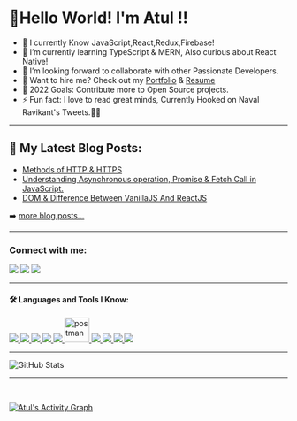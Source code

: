 
# 👋Hello World! I'm Atul !!

- 🔭 I currently Know JavaScript,React,Redux,Firebase!
- 🌱 I’m currently learning TypeScript & MERN, Also curious about React Native!
- 👯 I’m looking forward to collaborate with other Passionate Developers.
- 📄 Want to hire me? Check out my [Portfolio](https://atul-patil.netlify.app/) & [Resume](https://atul-patil.netlify.app/AtulResume.pdf)
- 🥅 2022 Goals: Contribute more to Open Source projects.
- ⚡ Fun fact: I love to read great minds, Currently Hooked on Naval Ravikant's Tweets.🙇‍♂️

---
## 📕 My Latest Blog Posts:

<!-- BLOG-POST-LIST:START -->
- [Methods of HTTP & HTTPS](https://hashnode.com/post/methods-of-http-and-https-cksq67d0q0hecwps12e3lf8qx)
- [Understanding Asynchronous operation, Promise & Fetch Call in JavaScript.](https://hashnode.com/post/understanding-asynchronous-operation-promise-and-fetch-call-in-javascript-ckvbciwku0mpr45s1fgk4h0mq)
- [DOM & Difference Between VanillaJS And ReactJS](https://hashnode.com/post/dom-and-difference-between-vanillajs-and-reactjs-ckvdxee1y0adlcms1hs567kx8)

<!-- BLOG-POST-LIST:END -->

➡️ [more blog posts...](https://hashnode.com/@Atul-Patil)

---
### Connect with me:
<p align="left">

<a href = "https://www.linkedin.com/in/atul-patil-57b2b0200/"><img src="https://img.icons8.com/fluent/48/000000/linkedin.png"/></a>
<a href = "https://twitter.com/karmyogi_atul"><img src="https://img.icons8.com/fluent/48/000000/twitter.png"/></a>
<a href = "https://www.instagram.com/karmyogi_atul/"><img src="https://img.icons8.com/fluent/48/000000/instagram-new.png"/></a>
<!-- <a href = "https://www.youtube.com/channel/UC-NXT1lYAOPa3lrgWXqvuHA"><img src="https://img.icons8.com/color/48/000000/youtube-play.png"/></a> -->

</p>


---

#### 🛠 Languages and Tools I Know:
<p align="left"> 
    <a href="https://reactjs.org/" target="_blank"> <img src="https://img.icons8.com/color/48/000000/react-native.png"/> </a>
    <a href="https://developer.mozilla.org/en-US/docs/Web/JavaScript" target="_blank"> <img src="https://img.icons8.com/color/48/000000/javascript.png"/> </a> 
    <a href="https://www.w3.org/html/" target="_blank"> <img src="https://img.icons8.com/color/48/000000/html-5.png"/> </a> 
    <a href="https://www.w3schools.com/css/" target="_blank"> <img src="https://img.icons8.com/color/48/000000/css3.png"/> </a> 
    <a href="https://firebase.google.com/" target="_blank"> <img src="https://img.icons8.com/color/48/000000/firebase.png"/> </a> 
    <a href="https://postman.com" target="_blank"> <img src="https://www.vectorlogo.zone/logos/getpostman/getpostman-icon.svg" alt="postman" width="45" height="45"/> </a>   
    <a href="https://git-scm.com/" target="_blank"> <img src="https://img.icons8.com/color/48/000000/git.png"/> </a> 
    <a href="https://redux.js.org" target="_blank"> <img src="https://img.icons8.com/color/48/000000/redux.png"/> </a>
    <a href="https://mui.com/" target="_blank"> <img src="https://img.icons8.com/color/50/000000/material-ui.png"/> </a> 
    <a style="padding-right:8px;" href="https://nodejs.org" target="_blank"> <img src="https://img.icons8.com/color/48/000000/nodejs.png"/> </a> 
 
</p>

---

![GitHub Stats](https://github-readme-stats.vercel.app/api?username=atulpatill&theme=radical)

---
<br/>

<a href="https://github.com/atulpatill/github-readme-activity-graph"><img alt="Atul's Activity Graph" src="https://activity-graph.herokuapp.com/graph?username=atulpatill&bg_color=0D1117&color=5BCDEC&line=5BCDEC&point=FFFFFF&hide_border=true" /></a>

<br/>






[twitter]: https://twitter.com/karmyogi_atul
[youtube]: https://youtube.com/codeSTACKr
[instagram]: https://www.instagram.com/karmyogi_atul/
[linkedin]: https://www.linkedin.com/in/atul-patil-57b2b0200/





 
